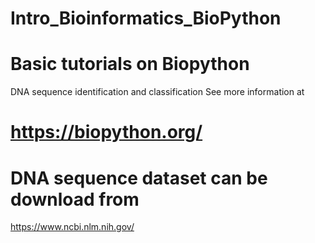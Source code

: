 # Intro_Bioinformatics_BioPython

# Basic tutorials on  Biopython 

DNA sequence identification and classification
See more information at

# https://biopython.org/

# DNA sequence dataset can be download from

https://www.ncbi.nlm.nih.gov/
